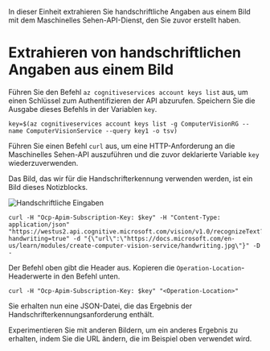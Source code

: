 In dieser Einheit extrahieren Sie handschriftliche Angaben aus einem Bild mit dem Maschinelles Sehen-API-Dienst, den Sie zuvor erstellt haben.

# <a name="extracting-the-hand-writing--from-an-image"></a>Extrahieren von handschriftlichen Angaben aus einem Bild

Führen Sie den Befehl `az cognitiveservices account keys list` aus, um einen Schlüssel zum Authentifizieren der API abzurufen. Speichern Sie die Ausgabe dieses Befehls in der Variablen `key`.

```azurecli
key=$(az cognitiveservices account keys list -g ComputerVisionRG --name ComputerVisionService --query key1 -o tsv)
```

Führen Sie einen Befehl `curl` aus, um eine HTTP-Anforderung an die Maschinelles Sehen-API auszuführen und die zuvor deklarierte Variable `key` wiederzuverwenden.

Das Bild, das wir für die Handschrifterkennung verwenden werden, ist ein Bild dieses Notizblocks.

![Handschriftliche Eingaben](../images/handwriting.jpg)

```azurecli
curl -H "Ocp-Apim-Subscription-Key: $key" -H "Content-Type: application/json" "https://westus2.api.cognitive.microsoft.com/vision/v1.0/recognizeText?handwriting=true" -d "{\"url\":\"https://docs.microsoft.com/en-us/learn/modules/create-computer-vision-service/handwriting.jpg\"}" -D -
```

Der Befehl oben gibt die Header aus. Kopieren die `Operation-Location`-Headerwerte in den Befehl unten.

```azurecli
curl -H "Ocp-Apim-Subscription-Key: $key" "<Operation-Location>"
```

Sie erhalten nun eine JSON-Datei, die das Ergebnis der Handschrifterkennungsanforderung enthält.

Experimentieren Sie mit anderen Bildern, um ein anderes Ergebnis zu erhalten, indem Sie die URL ändern, die im Beispiel oben verwendet wird.